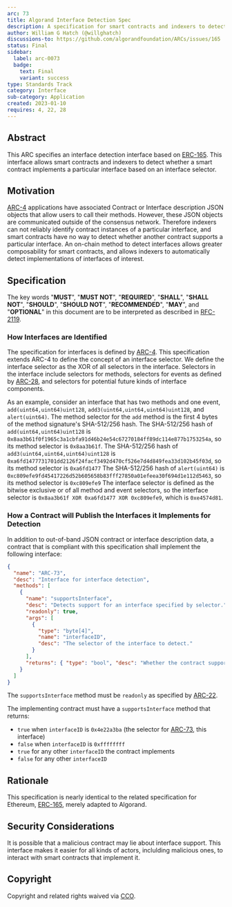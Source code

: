 ```yaml
---
arc: 73
title: Algorand Interface Detection Spec
description: A specification for smart contracts and indexers to detect interfaces of smart contracts.
author: William G Hatch (@willghatch)
discussions-to: https://github.com/algorandfoundation/ARCs/issues/165
status: Final
sidebar:
  label: arc-0073
  badge:
    text: Final
    variant: success
type: Standards Track
category: Interface
sub-category: Application
created: 2023-01-10
requires: 4, 22, 28
---
```


## Abstract

This ARC specifies an interface detection interface based on <a href="https://eips.ethereum.org/EIPS/eip-165">ERC-165</a>.
This interface allows smart contracts and indexers to detect whether a smart contract implements a particular interface based on an interface selector.

## Motivation

[ARC-4](/arc-standards/arc-0004) applications have associated Contract or Interface description JSON objects that allow users to call their methods.
However, these JSON objects are communicated outside of the consensus network.
Therefore indexers can not reliably identify contract instances of a particular interface, and smart contracts have no way to detect whether another contract supports a particular interface.
An on-chain method to detect interfaces allows greater composability for smart contracts, and allows indexers to automatically detect implementations of interfaces of interest.

## Specification

The key words "**MUST**", "**MUST NOT**", "**REQUIRED**", "**SHALL**", "**SHALL NOT**", "**SHOULD**", "**SHOULD NOT**", "**RECOMMENDED**", "**MAY**", and "**OPTIONAL**" in this document are to be interpreted as described in <a href="https://www.ietf.org/rfc/rfc2119.txt">RFC-2119</a>.

### How Interfaces are Identified

The specification for interfaces is defined by [ARC-4](/arc-standards/arc-0004).
This specification extends ARC-4 to define the concept of an interface selector.
We define the interface selector as the XOR of all selectors in the interface.
Selectors in the interface include selectors for methods, selectors for events as defined by [ARC-28](/arc-standards/arc-0028), and selectors for potential future kinds of interface components.

As an example, consider an interface that has two methods and one event, `add(uint64,uint64)uint128`, `add3(uint64,uint64,uint64)uint128`, and `alert(uint64)`.
The method selector for the `add` method is the first 4 bytes of the method signature's SHA-512/256 hash.
The SHA-512/256 hash of `add(uint64,uint64)uint128` is `0x8aa3b61f0f1965c3a1cbfa91d46b24e54c67270184ff89dc114e877b1753254a`, so its method selector is `0x8aa3b61f`.
The SHA-512/256 hash of `add3(uint64,uint64,uint64)uint128` is `0xa6fd1477731701dd2126f24facf3492d470cf526e7d4d849fea33d102b45f03d`, so its method selector is `0xa6fd1477`
The SHA-512/256 hash of `alert(uint64)` is `0xc809efe9fd45417226d52b605658b83fff27850a01efeea30f694d1e112d5463`, so its method selector is `0xc809efe9`
The interface selector is defined as the bitwise exclusive or of all method and event selectors, so the interface selector is `0x8aa3b61f XOR 0xa6fd1477 XOR 0xc809efe9`, which is `0xe4574d81`.

### How a Contract will Publish the Interfaces it Implements for Detection

In addition to out-of-band JSON contract or interface description data, a contract that is compliant with this specification shall implement the following interface:

```json
{
  "name": "ARC-73",
  "desc": "Interface for interface detection",
  "methods": [
    {
      "name": "supportsInterface",
      "desc": "Detects support for an interface specified by selector.",
      "readonly": true,
      "args": [
        {
          "type": "byte[4]",
          "name": "interfaceID",
          "desc": "The selector of the interface to detect."
        }
      ],
      "returns": { "type": "bool", "desc": "Whether the contract supports the interface." }
    }
  ]
}
```

The `supportsInterface` method must be `readonly` as specified by [ARC-22](/arc-standards/arc-0022).

The implementing contract must have a `supportsInterface` method that returns:

- `true` when `interfaceID` is `0x4e22a3ba` (the selector for [ARC-73](/arc-standards/arc-0073), this interface)
- `false` when `interfaceID` is `0xffffffff`
- `true` for any other `interfaceID` the contract implements
- `false` for any other `interfaceID`

## Rationale

This specification is nearly identical to the related specification for Ethereum, <a href="https://eips.ethereum.org/EIPS/eip-165">ERC-165</a>, merely adapted to Algorand.

## Security Considerations

It is possible that a malicious contract may lie about interface support.
This interface makes it easier for all kinds of actors, inclulding malicious ones, to interact with smart contracts that implement it.

## Copyright

Copyright and related rights waived via <a href="https://creativecommons.org/publicdomain/zero/1.0/">CCO</a>.
